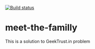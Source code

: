 [![Build status](https://travis-ci.org/OjureFred/meet_the_family.svg?branch=develop)](https://travis-ci.org/OjureFred/meet_the_family)
# meet-the-familly
This is a solution to GeekTrust.in problem
